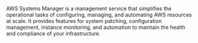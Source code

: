 AWS Systems Manager is a management service that simplifies the operational tasks of configuring, managing, and automating AWS resources at scale. It provides features for system patching, configuration management, instance monitoring, and automation to maintain the health and compliance of your infrastructure.